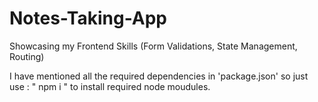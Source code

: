 # Notes-Taking-App
Showcasing my Frontend Skills (Form Validations, State Management, Routing)

I have mentioned all the required dependencies in 'package.json' so just use : " npm i " to install required node moudules.
  
